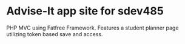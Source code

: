 # Advise-It app site for sdev485
PHP MVC using Fatfree Framework. Features a student planner page utilizing token based save and access.
